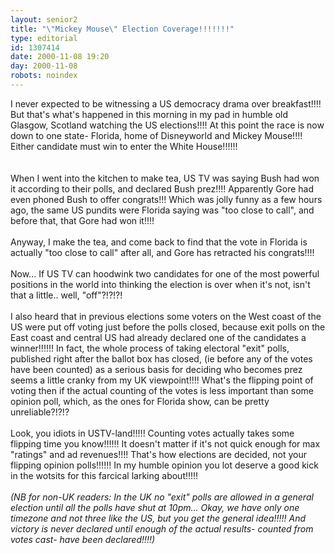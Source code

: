 ```yaml
---
layout: senior2
title: "\"Mickey Mouse\" Election Coverage!!!!!!!"
type: editorial
id: 1307414
date: 2000-11-08 19:20
day: 2000-11-08
robots: noindex
---
```

I never expected to be witnessing a US democracy drama over breakfast!!!! But that's what's happened in this morning in my pad in humble old Glasgow, Scotland watching the US elections!!!! At this point the race is now down to one state- Florida, home of Disneyworld and Mickey Mouse!!!! Either candidate must win to enter the White House!!!!!!  <br/> <br/>When I went into the kitchen to make tea, US TV was saying Bush had won it according to their polls, and declared Bush prez!!!! Apparently Gore had even phoned Bush to offer congrats!!! Which was jolly funny as a few hours ago, the same US pundits were Florida saying was "too close to call", and before that, that Gore had won it!!!! <br/> <br/>Anyway, I make the tea, and come back to find that the vote in Florida is actually "too close to call" after all, and Gore has retracted his congrats!!!! <br/> <br/>Now... If US TV can hoodwink two candidates for one of the most powerful positions in the world into thinking the election is over when it's not, isn't that a little.. well, "off"?!?!?! <br/> <br/>I also heard that in previous elections some voters on the West coast of the US were put off voting just before the polls closed, because exit polls on the East coast and central US had already declared one of the candidates a winner!!!!!! In fact, the whole process of taking electoral "exit" polls, published right after the ballot box has closed, (ie before any of the votes have been counted) as a serious basis for deciding who becomes prez seems a little cranky from my UK viewpoint!!!! What's the flipping point of voting then if the actual counting of the votes is less important than some opinion poll, which, as the ones for Florida show, can be pretty unreliable?!?!? <br/> <br/>Look, you idiots in USTV-land!!!!! Counting votes actually takes some flipping time you know!!!!!! It doesn't matter if it's not quick enough for max "ratings" and ad revenues!!!! That's how elections are decided, not your flipping opinion polls!!!!!! In my humble opinion you lot deserve a good kick in the wotsits for this farcical larking about!!!!!<br/> <br/><i>(NB for non-UK readers: In the UK no "exit" polls are allowed in a general election until all the polls have shut at 10pm... Okay, we have only one timezone and not three like the US, but you get the general idea!!!!! And victory is never declared until enough of the actual results- counted from votes cast- have been declared!!!!)</i>
